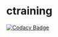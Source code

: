 # ctraining

[![Codacy Badge](https://api.codacy.com/project/badge/Grade/5754a3f9cd20462a9018efaa925c0f6e)](https://app.codacy.com/gh/PatrickLSteward/ctraining?utm_source=github.com&utm_medium=referral&utm_content=PatrickLSteward/ctraining&utm_campaign=Badge_Grade_Settings)